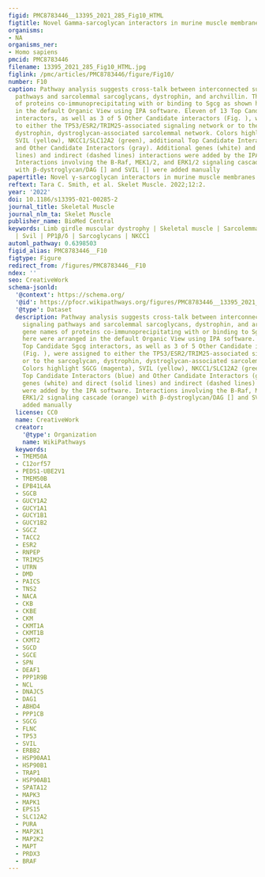 ```yaml
---
figid: PMC8783446__13395_2021_285_Fig10_HTML
figtitle: Novel Gamma-sarcoglycan interactors in murine muscle membranes
organisms:
- NA
organisms_ner:
- Homo sapiens
pmcid: PMC8783446
filename: 13395_2021_285_Fig10_HTML.jpg
figlink: /pmc/articles/PMC8783446/figure/Fig10/
number: F10
caption: Pathway analysis suggests cross-talk between interconnected survival signaling
  pathways and sarcolemmal sarcoglycans, dystrophin, and archvillin. The gene names
  of proteins co-immunoprecipitating with or binding to Sgcg as shown here were arranged
  in the default Organic View using IPA software. Eleven of 13 Top Candidate Sgcg
  interactors, as well as 3 of 5 Other Candidate interactors (Fig. ), were assigned
  to either the TP53/ESR2/TRIM25-associated signaling network or to the sarcoglycan,
  dystrophin, dystroglycan-associated sarcolemmal network. Colors highlight SGCG (magenta),
  SVIL (yellow), NKCC1/SLC12A2 (green), additional Top Candidate Interactors (blue)
  and Other Candidate Interactors (gray). Additional genes (white) and direct (solid
  lines) and indirect (dashed lines) interactions were added by the IPA software.
  Interactions involving the B-Raf, MEK1/2, and ERK1/2 signaling cascade (orange)
  with β-dystroglycan/DAG [] and SVIL [] were added manually
papertitle: Novel γ-sarcoglycan interactors in murine muscle membranes.
reftext: Tara C. Smith, et al. Skelet Muscle. 2022;12:2.
year: '2022'
doi: 10.1186/s13395-021-00285-2
journal_title: Skeletal Muscle
journal_nlm_ta: Skelet Muscle
publisher_name: BioMed Central
keywords: Limb girdle muscular dystrophy | Skeletal muscle | Sarcolemma | Archvillin
  | Svil | PP1β/δ | Sarcoglycans | NKCC1
automl_pathway: 0.6398503
figid_alias: PMC8783446__F10
figtype: Figure
redirect_from: /figures/PMC8783446__F10
ndex: ''
seo: CreativeWork
schema-jsonld:
  '@context': https://schema.org/
  '@id': https://pfocr.wikipathways.org/figures/PMC8783446__13395_2021_285_Fig10_HTML.html
  '@type': Dataset
  description: Pathway analysis suggests cross-talk between interconnected survival
    signaling pathways and sarcolemmal sarcoglycans, dystrophin, and archvillin. The
    gene names of proteins co-immunoprecipitating with or binding to Sgcg as shown
    here were arranged in the default Organic View using IPA software. Eleven of 13
    Top Candidate Sgcg interactors, as well as 3 of 5 Other Candidate interactors
    (Fig. ), were assigned to either the TP53/ESR2/TRIM25-associated signaling network
    or to the sarcoglycan, dystrophin, dystroglycan-associated sarcolemmal network.
    Colors highlight SGCG (magenta), SVIL (yellow), NKCC1/SLC12A2 (green), additional
    Top Candidate Interactors (blue) and Other Candidate Interactors (gray). Additional
    genes (white) and direct (solid lines) and indirect (dashed lines) interactions
    were added by the IPA software. Interactions involving the B-Raf, MEK1/2, and
    ERK1/2 signaling cascade (orange) with β-dystroglycan/DAG [] and SVIL [] were
    added manually
  license: CC0
  name: CreativeWork
  creator:
    '@type': Organization
    name: WikiPathways
  keywords:
  - TMEM50A
  - C12orf57
  - PEDS1-UBE2V1
  - TMEM50B
  - EPB41L4A
  - SGCB
  - GUCY1A2
  - GUCY1A1
  - GUCY1B1
  - GUCY1B2
  - SGCZ
  - TACC2
  - ESR2
  - RNPEP
  - TRIM25
  - UTRN
  - DMD
  - PAICS
  - TNS2
  - NACA
  - CKB
  - CKBE
  - CKM
  - CKMT1A
  - CKMT1B
  - CKMT2
  - SGCD
  - SGCE
  - SPN
  - DEAF1
  - PPP1R9B
  - NCL
  - DNAJC5
  - DAG1
  - ABHD4
  - PPP1CB
  - SGCG
  - FLNC
  - TP53
  - SVIL
  - ERBB2
  - HSP90AA1
  - HSP90B1
  - TRAP1
  - HSP90AB1
  - SPATA12
  - MAPK3
  - MAPK1
  - EPS15
  - SLC12A2
  - PURA
  - MAP2K1
  - MAP2K2
  - MAPT
  - PRDX3
  - BRAF
---
```

